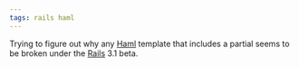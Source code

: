 ```yaml
---
tags: rails haml
---
```


Trying to figure out why any [Haml](/wiki/Haml) template that includes a partial seems to be broken under the [Rails](/wiki/Rails) 3.1 beta.
